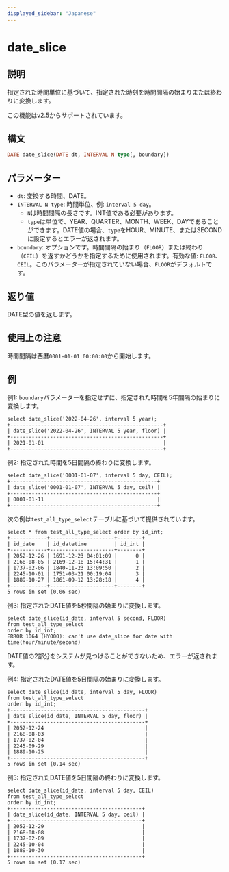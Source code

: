 ```yaml
---
displayed_sidebar: "Japanese"
---
```


# date_slice

## 説明

指定された時間単位に基づいて、指定された時刻を時間間隔の始まりまたは終わりに変換します。

この機能はv2.5からサポートされています。

## 構文

```Haskell
DATE date_slice(DATE dt, INTERVAL N type[, boundary])
```

## パラメーター

- `dt`: 変換する時間、DATE。
- `INTERVAL N type`: 時間単位、例: `interval 5 day`。
  - `N`は時間間隔の長さです。INT値である必要があります。
  - `type`は単位で、YEAR、QUARTER、MONTH、WEEK、DAYであることができます。DATE値の場合、`type`をHOUR、MINUTE、またはSECONDに設定するとエラーが返されます。
- `boundary`: オプションです。時間間隔の始まり（`FLOOR`）または終わり（`CEIL`）を返すかどうかを指定するために使用されます。有効な値: `FLOOR`、`CEIL`。このパラメーターが指定されていない場合、`FLOOR`がデフォルトです。

## 返り値

DATE型の値を返します。

## 使用上の注意

時間間隔は西暦`0001-01-01 00:00:00`から開始します。

## 例

例1: `boundary`パラメーターを指定せずに、指定された時間を5年間隔の始まりに変換します。

```Plaintext
select date_slice('2022-04-26', interval 5 year);
+--------------------------------------------------+
| date_slice('2022-04-26', INTERVAL 5 year, floor) |
+--------------------------------------------------+
| 2021-01-01                                       |
+--------------------------------------------------+
```

例2: 指定された時間を5日間隔の終わりに変換します。

```Plaintext
select date_slice('0001-01-07', interval 5 day, CEIL);
+------------------------------------------------+
| date_slice('0001-01-07', INTERVAL 5 day, ceil) |
+------------------------------------------------+
| 0001-01-11                                     |
+------------------------------------------------+
```

次の例は`test_all_type_select`テーブルに基づいて提供されています。

```Plaintext
select * from test_all_type_select order by id_int;
+------------+---------------------+--------+
| id_date    | id_datetime         | id_int |
+------------+---------------------+--------+
| 2052-12-26 | 1691-12-23 04:01:09 |      0 |
| 2168-08-05 | 2169-12-18 15:44:31 |      1 |
| 1737-02-06 | 1840-11-23 13:09:50 |      2 |
| 2245-10-01 | 1751-03-21 00:19:04 |      3 |
| 1889-10-27 | 1861-09-12 13:28:18 |      4 |
+------------+---------------------+--------+
5 rows in set (0.06 sec)
```

例3: 指定されたDATE値を5秒間隔の始まりに変換します。

```Plaintext
select date_slice(id_date, interval 5 second, FLOOR)
from test_all_type_select
order by id_int;
ERROR 1064 (HY000): can't use date_slice for date with time(hour/minute/second)
```

DATE値の2部分をシステムが見つけることができないため、エラーが返されます。

例4: 指定されたDATE値を5日間隔の始まりに変換します。

```Plaintext
select date_slice(id_date, interval 5 day, FLOOR)
from test_all_type_select
order by id_int;
+--------------------------------------------+
| date_slice(id_date, INTERVAL 5 day, floor) |
+--------------------------------------------+
| 2052-12-24                                 |
| 2168-08-03                                 |
| 1737-02-04                                 |
| 2245-09-29                                 |
| 1889-10-25                                 |
+--------------------------------------------+
5 rows in set (0.14 sec)
```

例5: 指定されたDATE値を5日間隔の終わりに変換します。

```Plaintext
select date_slice(id_date, interval 5 day, CEIL)
from test_all_type_select
order by id_int;
+-------------------------------------------+
| date_slice(id_date, INTERVAL 5 day, ceil) |
+-------------------------------------------+
| 2052-12-29                                |
| 2168-08-08                                |
| 1737-02-09                                |
| 2245-10-04                                |
| 1889-10-30                                |
+-------------------------------------------+
5 rows in set (0.17 sec)
```